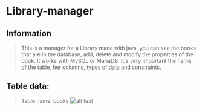# Library-manager
## Information
> This is a manager for a Library made with java, you can see the books that are in the database, add, delete and modify the properties of the book. 
It works with MySQL or MariaDB. It's very important the name of the table, her columns, types of data and constraints.

## Table data:
> Table name: books
![alt text](https://i.imgur.com/S8PT93E.png)

